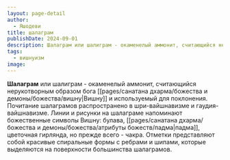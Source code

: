 ```yaml
---
layout: page-detail
author:
  - Яшодеви
title: шалаграм
publishDate: 2024-09-01
description: Шалаграм или шалиграм - окаменелый аммонит, считающийся нерукотворным образом бога Вишну и используемый для поклонения. Почитание шалаграмов распространено в шри-вайшнавизме и гаудия-вайшнавизме.
tags:
  - вишнуизм
image:
---
```

**Шалаграм** или шалиграм - окаменелый аммонит, считающийся нерукотворным образом бога [[pages/санатана дхарма/божества и демоны/божества/вишну|Вишну]] и используемый для поклонения. Почитание шалаграмов распространено в шри-вайшнавизме и гаудия-вайшнавизме. Линии и рисунки на шалаграме напоминают божественные символы Вишну: булава, [[pages/санатана дхарма/божества и демоны/божества/атрибуты божеств/падма|падма]], цветочная гирлянда, но прежде всего - чакра. Отметки представляют собой красивые спиральные формы с ребрами и шипами, которые выделяются на поверхности большинства шалаграмов.

